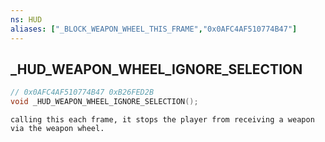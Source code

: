```yaml
---
ns: HUD
aliases: ["_BLOCK_WEAPON_WHEEL_THIS_FRAME","0x0AFC4AF510774B47"]
---
```

## _HUD_WEAPON_WHEEL_IGNORE_SELECTION

```c
// 0x0AFC4AF510774B47 0xB26FED2B
void _HUD_WEAPON_WHEEL_IGNORE_SELECTION();
```

```
calling this each frame, it stops the player from receiving a weapon via the weapon wheel.
```

